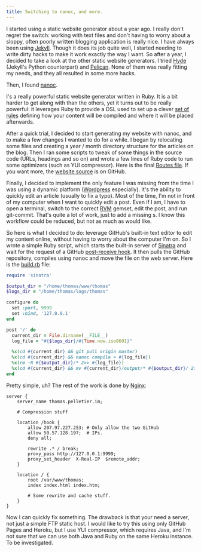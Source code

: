 ```yaml
---
title: Switching to nanoc, and more.
---
```


I started using a static website generator about a year ago. I really don't
regret the switch: working with text files and don't having to worry about
a sloppy, often poorly written blogging application is really nice. I have
always been using [Jekyll][]. Though it does its job quite well, I started
needing to write dirty hacks to make it work exactly the way I want.  So after
a year, I decided to take a look at the other static website generators. I tried
[Hyde][] (Jekyll's Python counterpart) and [Pelican][]. None of them was really
fitting my needs, and they all resulted in some more hacks.

Then, I found [nanoc][].

I's a really powerful static website generator written in Ruby. It is a bit
harder to get along with than the others, yet it turns out to be really
powerful: it leverages Ruby to provide a DSL used to set up a clever [set of
rules][] defining how your content will be compiled and where it will be placed
afterwards.

After a quick trial, I decided to start generating my website with nanoc, and to
make a few changes I wanted to do for a while. I began by relocating some files
and creating a year / month directory structure for the articles on the blog.
Then I ran some scripts to tweak of some things in the source code (URLs,
headings and so on) and wrote a few lines of Ruby code to run some optimizers
(such as YUI compressor). Here is the final [Routes file][]. If you want more,
the [website source][] is on GitHub.

Finally, I decided to implement the only feature I was missing from the time
I was using a dynamic platform ([Wordpress][] especially). It's the ability to
quickly edit an article (usually to fix a typo). Most of the time, I'm not in
front of my computer when I want to quickly edit a post. Even if I am, I have to
open a terminal, switch to the correct [RVM][] gemset, edit the post, and run
git-commit. That's quite a lot of work, just to add a missing s. I know this
workflow could be reduced, but not as much as would like.

So here is what I decided to do: leverage GitHub's built-in text editor to edit
my content online, without having to worry about the computer I'm on. So I wrote
a simple Ruby script, which starts the built-in server of [Sinatra][] and wait
for the request of a GitHub [post-receive hook][]. It then pulls the GitHub
repository, compiles using nanoc and move the file on the web server. Here is
the [build.rb][] file:

~~~ ruby
require 'sinatra'

$output_dir = "/home/thomas/www/thomas"
$logs_dir = "/home/thomas/logs/thomas"

configure do
  set :port, 9999
  set :bind, '127.0.0.1'
end

post '/' do
  current_dir = File.dirname(__FILE__)
  log_file = "#{$logs_dir}/#{Time.now.iso8601}"

  %x(cd #{current_dir} && git pull origin master)
  %x(cd #{current_dir} && nanoc compile > #{log_file})
  %x(rm -R #{$output_dir}/* 2>> #{log_file})
  %x(cd #{current_dir} && mv #{current_dir}/output/* #{$output_dir}/ 2>> #{log_file})
end
~~~

Pretty simple, uh? The rest of the work is done by [Nginx][]:

~~~ nginx
server {
    server_name thomas.pelletier.im;

    # Compression stuff

    location /hook {
        allow 207.97.227.253; # Only allow the two GitHub
        allow 50.57.128.197;  # IPs.
        deny all;

        rewrite .* / break;
        proxy_pass http://127.0.0.1:9999;
        proxy_set_header  X-Real-IP  $remote_addr;
    }

    location / {
        root /var/www/thomas;
        index index.html index.htm;

        # Some rewrite and cache stuff.
    }
}
~~~

Now I can quickly fix something. The drawback is that your need a server, not
just a simple FTP static host. I would like to try this using only GitHub Pages
and Heroku, but I use YUI compressor, which requires Java, and I'm not sure
that we can use both Java and Ruby on the same Heroku instance. To be
investigated.


[Jekyll]: http://ringce.com/hyde
[Hyde]: http://ringce.com/hyde
[Pelican]: http://pelican.readthedocs.org/
[nanoc]: http://nanoc.stoneship.org/
[set of rules]: http://nanoc.stoneship.org/docs/4-basic-concepts/#rules
[Routes file]: https://github.com/pelletier/blog/blob/master/Rules
[Wordpress]: http://wordpress.org/
[RVM]: http://beginrescueend.com/deployment/best-practices/
[Sinatra]: http://www.sinatrarb.com/
[post-receive hook]: http://help.github.com/post-receive-hooks/
[build.rb]: https://github.com/pelletier/blog/blob/master/build.rb
[Nginx]: http://nginx.org/
[website source]: https://github.com/pelletier/blog/ 
